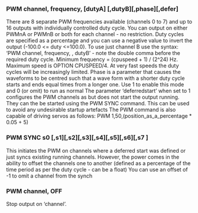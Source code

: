 

### PWM channel, frequency, [dutyA] [,dutyB][,phase][,defer]

 There are 8 separate PWM frequencies available (channels 0 to 7) and up to 16 outputs with individually controlled duty cycle. You can output on either PWMnA or PWMnB or both for each channel - no restriction. Duty cycles are specified as a percentage and you can use a negative value to invert the output (-100.0 <= duty <=100.0). To use just channel B use the syntax: ‘PWM channel, frequency, , dutyB’ - note the double comma before the required duty cycle. Minimum frequency = (cpuspeed + 1) / (2^24) Hz. Maximum speed is OPTION CPUSPEED/4. At very fast speeds the duty cycles will be increasingly limited. Phase is a parameter that causes the waveforms to be centred such that a wave form with a shorter duty cycle starts and ends equal times from a longer one. Use 1 to enable this mode and 0 (or omit) to run as normal The parameter ‘deferredstart’ when set to 1 configures the PWM channels as but does not start the output running. They can the be started using the PWM SYNC command. This can be used to avoid any undesirable startup artefacts The PWM command is also capable of driving servos as follows: PWM 1,50,(position_as_a_percentage * 0.05 + 5)

### PWM SYNC s0 [,s1][,s2][,s3][,s4][,s5][,s6][,s7 ]

 This initiates the PWM on channels where a deferred start was defined or just syncs existing running channels. However, the power comes in the ability to offset the channels one to another (defined as a percentage of the time period as per the duty cycle - can be a float) You can use an offset of -1 to omit a channel from the synch

### PWM channel, OFF

 Stop output on ‘channel’.